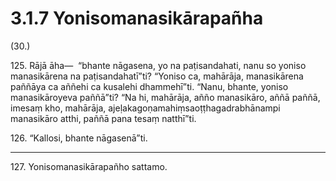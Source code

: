 # 3.1.7 Yonisomanasikārapañha

(30.)

125\. Rājā āha—  “bhante nāgasena, yo na paṭisandahati, nanu so yoniso manasikārena na paṭisandahatī”ti? “Yoniso ca, mahārāja, manasikārena paññāya ca aññehi ca kusalehi dhammehī”ti. “Nanu, bhante, yoniso manasikāroyeva paññā”ti? “Na hi, mahārāja, añño manasikāro, aññā paññā, imesaṃ kho, mahārāja, ajeḷakagoṇamahiṃsaoṭṭhagadrabhānampi manasikāro atthi, paññā pana tesaṃ natthī”ti.

126\. “Kallosi, bhante nāgasenā”ti.

---

127\. Yonisomanasikārapañho sattamo.
